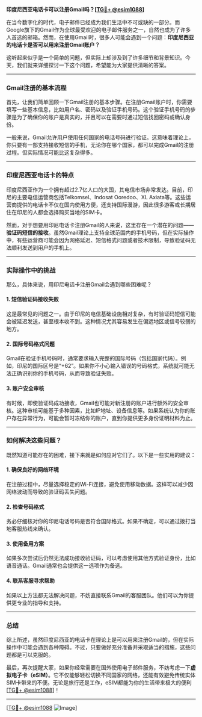 **印度尼西亚电话卡可以注册Gmail吗？[[TG💪+ @esim1088](https://t.me/s/esim1088)]**

在当今数字化的时代，电子邮件已经成为我们生活中不可或缺的一部分。而Google旗下的Gmail作为全球最受欢迎的电子邮件服务之一，自然也成为了许多人首选的邮箱。然而，在使用Gmail时，很多人可能会遇到一个问题：**印度尼西亚的电话卡是否可以用来注册Gmail账户？**

这听起来似乎是一个简单的问题，但实际上却涉及到了许多细节和背景知识。今天，我们就来详细探讨一下这个问题，希望能为大家提供清晰的答案。

---

### Gmail注册的基本流程

首先，让我们简单回顾一下Gmail注册的基本步骤。在注册Gmail账户时，你需要填写一些基本信息，比如用户名、密码以及验证手机号码。这个验证手机号码的步骤是为了确保你的账户是真实的，并且可以在需要时通过短信找回密码或确认身份。

一般来说，Gmail允许用户使用任何国家的电话号码进行验证。这意味着理论上，你只要有一部支持接收短信的手机，无论你在哪个国家，都可以完成Gmail的注册过程。但实际情况可能比这复杂得多。

---

### 印度尼西亚电话卡的特点

印度尼西亚作为一个拥有超过2.7亿人口的大国，其电信市场非常发达。目前，印尼的主要电信运营商包括Telkomsel、Indosat Ooredoo、XL Axiata等。这些运营商提供的电话卡不仅在国内使用方便，还支持国际漫游，因此很多游客或长期居住在印尼的人都会选择购买当地的SIM卡。

然而，对于想要用印尼电话卡注册Gmail的人来说，这里存在一个潜在的问题——**验证码短信的接收**。虽然Gmail理论上支持全球范围内的手机号码，但在实际操作中，有些运营商可能会因为网络延迟、短信格式问题或者技术限制，导致验证码无法顺利发送到用户的手机上。

---

### 实际操作中的挑战

那么，具体来说，用印尼电话卡注册Gmail会遇到哪些困难呢？

#### 1. 短信验证码接收失败
这是最常见的问题之一。由于印尼的电信基础设施相对复杂，有时验证码短信可能会被延迟发送，甚至根本收不到。这种情况尤其容易发生在偏远地区或信号较弱的地方。

#### 2. 国际号码格式问题
Gmail在验证手机号码时，通常要求输入完整的国际号码（包括国家代码）。例如，印尼的国际区号是“+62”。如果你不小心输入错误的号码格式，系统就可能无法正确识别你的手机号码，从而导致验证失败。

#### 3. 账户安全审核
有时候，即使验证码成功接收，Gmail也可能对新注册的账户进行额外的安全审核。这种审核可能基于多种因素，比如IP地址、设备信息等。如果系统认为你的账户存在异常行为，可能会暂时冻结你的账户，直到你提供更多身份证明材料为止。

---

### 如何解决这些问题？

既然知道可能存在的困难，接下来就是如何应对它们了。以下是一些实用的建议：

#### 1. 确保良好的网络环境
在注册过程中，尽量选择稳定的Wi-Fi连接，避免使用移动数据。这样可以减少因网络波动而导致的验证码丢失问题。

#### 2. 检查号码格式
务必仔细核对你的印尼电话号码是否符合国际格式。如果不确定，可以通过拨打当地客服热线来确认。

#### 3. 使用备用方案
如果多次尝试后仍然无法成功接收验证码，可以考虑使用其他方式验证身份，比如语音通话。Gmail通常也会提供这一选项作为备选。

#### 4. 联系客服寻求帮助
如果以上方法都无法解决问题，不妨直接联系Gmail的客服团队。他们可以为你提供更专业的指导和支持。

---

### 总结

综上所述，虽然印度尼西亚的电话卡在理论上是可以用来注册Gmail的，但在实际操作中可能会遇到各种障碍。不过，只要做好充分准备并采取适当的措施，这些问题都是可以克服的。

最后，再次提醒大家，如果你经常需要在国外使用电子邮件服务，不妨考虑一下**虚拟电子卡（eSIM）**。它不仅能够轻松切换不同国家的网络，还能有效避免传统实体SIM卡带来的不便。无论是旅行还是工作，eSIM都能为你的生活带来极大的便利[[TG💪+ @esim1088](https://t.me/s/esim1088)]！

---

[[TG💪+ @esim1088](https://t.me/s/esim1088) ![Image](https://i.postimg.cc/4NQfJmqS/Snipaste-2025-05-13-00-14-12.png)]